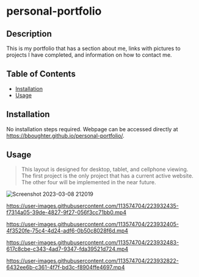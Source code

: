 # personal-portfolio

## Description

This is my portfolio that has a section about me, links with pictures to projects I have completed, and information on how to 
contact me. 

## Table of Contents 

- [Installation](#installation)
- [Usage](#usage)

## Installation

No installation steps required. Webpage can be accessed directly at https://bboughter.github.io/personal-portfolio/.

## Usage

>This layout is designed for desktop, tablet, and cellphone viewing. The first project is the only project that has a current active website. The other four will be implemented in the near future.

![Screenshot 2023-03-08 212019](https://user-images.githubusercontent.com/113574704/223928822-a28f9c9a-6eb2-4600-b480-b6ff39532a16.png)



https://user-images.githubusercontent.com/113574704/223932435-f7314a05-39de-4827-9f27-056f3cc71bb0.mp4


https://user-images.githubusercontent.com/113574704/223932405-4f3520fe-75c4-4d24-adf6-0b50c8028f6d.mp4



https://user-images.githubusercontent.com/113574704/223932483-617c8cbe-c343-4ad7-9347-fda39521d724.mp4


https://user-images.githubusercontent.com/113574704/223932822-6432ee6b-c361-4f7f-bd3c-f8904ffe4697.mp4


